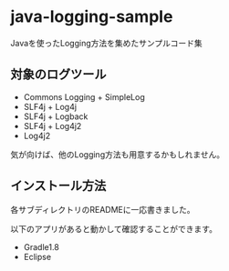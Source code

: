 java-logging-sample
==================
Javaを使ったLogging方法を集めたサンプルコード集

対象のログツール
--------
* Commons Logging + SimpleLog
* SLF4j + Log4j
* SLF4j + Logback
* SLF4j + Log4j2
* Log4j2

気が向けば、他のLogging方法も用意するかもしれません。

インストール方法
--------
各サブディレクトリのREADMEに一応書きました。

以下のアプリがあると動かして確認することができます。

* Gradle1.8
* Eclipse
